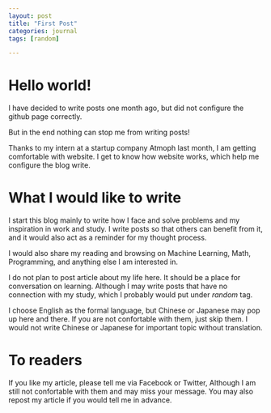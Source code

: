 ```yaml
---
layout: post
title: "First Post"
categories: journal
tags: [random]

---
```


# Hello world!

I have decided to write posts one month ago, but did not configure the github page correctly.

But in the end nothing can stop me from writing posts!

Thanks to my intern at a startup company Atmoph last month, I am getting comfortable with website. I get to know how website works, which help me configure the blog write.

# What I would like to write

I start this blog mainly to write how I face and solve problems and my inspiration in work and study. I write posts so that others can benefit from it, and it would also act as a reminder for my thought process.

I would also share my reading and browsing on Machine Learning, Math, Programming, and anything else I am interested in.

I do not plan to post article about my life here. It should be a place for conversation on learning. Although I may write posts that have no connection with my study, which I probably would put under _random_ tag.

I choose English as the formal language, but Chinese or Japanese may pop up here and there. If you are not confortable with them, just skip them. I would not write Chinese or Japanese for important topic without translation.

# To readers

If you like my article, please tell me via Facebook or Twitter, Although I am still not confortable with them and may miss your message. You may also repost my article if you would tell me in advance.



